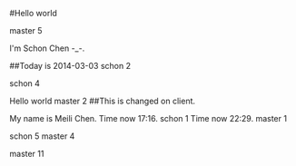 #Hello world

master 5

I'm Schon Chen -_-.

##Today is 2014-03-03
schon 2

schon 4

Hello world
master 2
##This is changed on client.

My name is Meili Chen.
Time now 17:16.
schon 1
Time now 22:29.
master 1

schon 5
master 4


master 11
